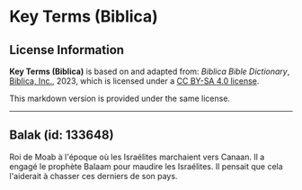 # Key Terms (Biblica)

## License Information

**Key Terms (Biblica)** is based on and adapted from: _Biblica Bible Dictionary_, [Biblica, Inc.](https://www.biblica.com/), 2023, which is licensed under a [CC BY-SA 4.0 license](https://creativecommons.org/licenses/by-sa/4.0/legalcode.en).

This markdown version is provided under the same license.



--------------------------------

## Balak (id: 133648)

Roi de Moab à l'époque où les Israélites marchaient vers Canaan. Il a engagé le prophète Balaam pour maudire les Israélites. Il pensait que cela l'aiderait à chasser ces derniers de son pays.


